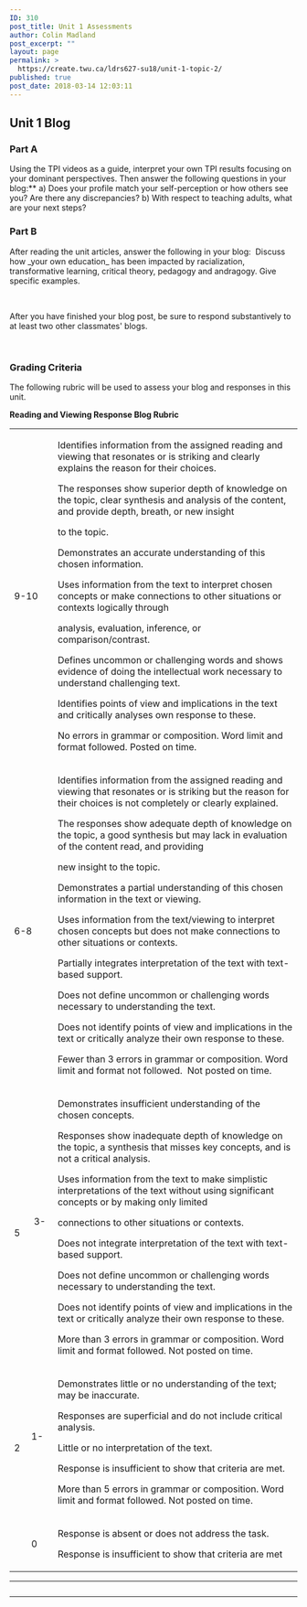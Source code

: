 ```yaml
---
ID: 310
post_title: Unit 1 Assessments
author: Colin Madland
post_excerpt: ""
layout: page
permalink: >
  https://create.twu.ca/ldrs627-su18/unit-1-topic-2/
published: true
post_date: 2018-03-14 12:03:11
---
```

<h2>Unit 1 Blog</h2>
<h3>Part A</h3>
Using the TPI videos as a guide, interpret your own TPI results focusing on your dominant perspectives. Then answer the following questions in your blog:** a) Does your profile match your self-perception or how others see you? Are there any discrepancies? b) With respect to teaching adults, what are your next steps?
<h3>Part B</h3>
After reading the unit articles, answer the following in your blog:  Discuss how _your own education_ has been impacted by racialization, transformative learning, critical theory, pedagogy and andragogy. Give specific examples.

&nbsp;

After you have finished your blog post, be sure to respond substantively to at least two other classmates' blogs.

&nbsp;
<h3>Grading Criteria</h3>
The following rubric will be used to assess your blog and responses in this unit.

<strong>Reading and Viewing Response Blog Rubric</strong>
<div dir="ltr">
<table><colgroup> <col width="68" /> <col width="556" /></colgroup>
<tbody>
<tr>
<td>
<p dir="ltr">9-10</p>
</td>
<td>
<p dir="ltr">Identifies information from the assigned reading and viewing that resonates or is striking and clearly explains the reason for their choices.</p>
<p dir="ltr">The responses show superior depth of knowledge on the topic, clear synthesis and analysis of the content, and provide depth, breath, or new insight</p>
<p dir="ltr">to the topic.</p>
<p dir="ltr">Demonstrates an accurate understanding of this chosen information.</p>
<p dir="ltr">Uses information from the text to interpret chosen concepts or make connections to other situations or contexts logically through</p>
<p dir="ltr">analysis, evaluation, inference, or comparison/contrast.</p>
<p dir="ltr">Defines uncommon or challenging words and shows evidence of doing the intellectual work necessary to understand challenging text.</p>
<p dir="ltr">Identifies points of view and implications in the text and critically analyses own response to these.</p>
<p dir="ltr">No errors in grammar or composition. Word limit and format followed. Posted on time.</p>
</td>
</tr>
<tr>
<td>
<p dir="ltr">               6-8</p>
</td>
<td>
<p dir="ltr">Identifies information from the assigned reading and viewing that resonates or is striking but the reason for their choices is not completely or clearly explained.</p>
<p dir="ltr">The responses show adequate depth of knowledge on the topic, a good synthesis but may lack in evaluation of the content read, and providing</p>
<p dir="ltr">new insight to the topic.</p>
<p dir="ltr">Demonstrates a partial understanding of this chosen information in the text or viewing.</p>
<p dir="ltr">Uses information from the text/viewing to interpret chosen concepts but does not make connections to other situations or contexts.</p>
<p dir="ltr">Partially integrates interpretation of the text with text-based support.</p>
<p dir="ltr">Does not define uncommon or challenging words necessary to understanding the text.</p>
<p dir="ltr">Does not identify points of view and implications in the text or critically analyze their own response to these.</p>
<p dir="ltr">Fewer than 3 errors in grammar or composition. Word limit and format not followed.  Not posted on time.</p>
</td>
</tr>
<tr>
<td>
<p dir="ltr">        3-5</p>
</td>
<td>
<p dir="ltr">Demonstrates insufficient understanding of the chosen concepts.</p>
<p dir="ltr">Responses show inadequate depth of knowledge on the topic, a synthesis that misses key concepts, and is not a critical analysis.</p>
<p dir="ltr">Uses information from the text to make simplistic interpretations of the text without using significant concepts or by making only limited</p>
<p dir="ltr">connections to other situations or contexts.</p>
<p dir="ltr">Does not integrate interpretation of the text with text-based support.</p>
<p dir="ltr">Does not define uncommon or challenging words necessary to understanding the text.</p>
<p dir="ltr">Does not identify points of view and implications in the text or critically analyze their own response to these.</p>
<p dir="ltr">More than 3 errors in grammar or composition. Word limit and format followed. Not posted on time.</p>
</td>
</tr>
<tr>
<td>
<p dir="ltr">       1-2</p>
</td>
<td>
<p dir="ltr">Demonstrates little or no understanding of the text; may be inaccurate.</p>
<p dir="ltr">Responses are superficial and do not include critical analysis.</p>
<p dir="ltr">Little or no interpretation of the text.</p>
<p dir="ltr">Response is insufficient to show that criteria are met.</p>
<p dir="ltr">More than 5 errors in grammar or composition. Word limit and format followed. Not posted on time.</p>
</td>
</tr>
<tr>
<td>
<p dir="ltr">       0</p>
</td>
<td>
<p dir="ltr">Response is absent or does not address the task.</p>
<p dir="ltr">Response is insufficient to show that criteria are met</p>
</td>
</tr>
</tbody>
</table>
</div>
<table style="height: 1362px;" width="31">
<tbody>
<tr>
<td width="36"><strong> </strong></td>
<td width="835"></td>
</tr>
</tbody>
</table>
<h5></h5>
&nbsp;
<h3>Blog Instructions</h3>
For step-by-step instructions on how to create a blog, see the following link.

&nbsp;

&nbsp;
<h2>Checking your Learning</h2>
Use the learning outcomes for this unit as a checklist of understanding before moving on to the next unit.

* Can you express the key features found in the theory of adult education?
* Can you assess the active and engaged training method?
* Can you describe what it means to be a facilitator of learning?